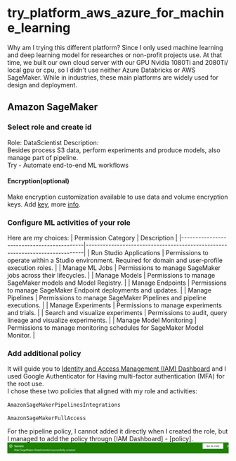 # try_platform_aws_azure_for_machine_learning
Why am I trying this different platform? Since I only used machine learning and deep learning model for researches or non-profit projects use. At that time, we built our own cloud server with our GPU Nvidia 1080Ti and 2080Ti/ local gpu or cpu, so I didn't use neither Azure Databricks or AWS SageMaker. While in industries, these main platforms are widely used for design and deployment.

## Amazon SageMaker

### Select role and create id
Role: DataScientist
Description: <br/>Besides process S3 data, perform experiments and produce models, also manage part of pipeline.
<br/>Try - Automate end-to-end ML workflows

#### Encryption(optional)
Make encryption customization available to use data and volume encryption keys.
Add [key](https://eu-north-1.console.aws.amazon.com/kms/home?region=eu-north-1#/kms/keys/create), more [info](https://docs.aws.amazon.com/kms/latest/developerguide/key-types.html#symm-asymm-choose).

### Configure ML activities of your role
Here are my choices:
| Permission Category                       | Description                                                                 |
|-------------------------------------------|-----------------------------------------------------------------------------|
| Run Studio Applications                   | Permissions to operate within a Studio environment. Required for domain and user-profile execution roles. |
| Manage ML Jobs                            | Permissions to manage SageMaker jobs across their lifecycles.                |
| Manage Models                             | Permissions to manage SageMaker models and Model Registry.                   |
| Manage Endpoints                          | Permissions to manage SageMaker Endpoint deployments and updates.            |
| Manage Pipelines                          | Permissions to manage SageMaker Pipelines and pipeline executions.           |
| Manage Experiments                        | Permissions to manage experiments and trials.                                |
| Search and visualize experiments          | Permissions to audit, query lineage and visualize experiments.               |
| Manage Model Monitoring                   | Permissions to manage monitoring schedules for SageMaker Model Monitor.      |

### Add additional policy
It will guide you to [Identity and Access Management (IAM) Dashboard](https://eu-north-1.console.aws.amazon.com/iamv2/home#/home) and I used Google Authenticator for Having multi-factor authentication (MFA) for the root use.
<br/>I chose these two policies that aligned with my role and activities:<br/>
```
AmazonSageMakerPipelinesIntegrations
```
```
AmazonSageMakerFullAccess
```
For the pipeline policy, I cannot added it directly when I created the role, but I managed to add the policy througn [IAM Dashboard] - [policy].
![Finished!](./images/Screenshot%20from%202024-05-17%2012-05-18.png)

